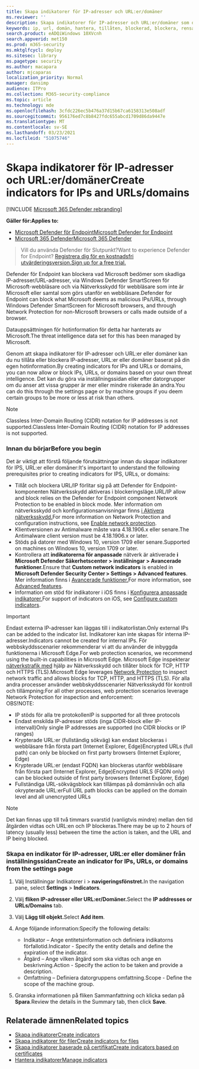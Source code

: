 ```yaml
---
title: Skapa indikatorer för IP-adresser och URL:er/domäner
ms.reviewer: ''
description: Skapa indikatorer för IP-adresser och URL:er/domäner som definierar identifiering, skydd och undantag för enheter.
keywords: ip, url, domän, hantera, tillåten, blockerad, blockera, rensa, skadlig, filshashar, ip-adress, url:er, domän
search.product: eADQiWindows 10XVcnh
search.appverid: met150
ms.prod: m365-security
ms.mktglfcycl: deploy
ms.sitesec: library
ms.pagetype: security
ms.author: macapara
author: mjcaparas
localization_priority: Normal
manager: dansimp
audience: ITPro
ms.collection: M365-security-compliance
ms.topic: article
ms.technology: mde
ms.openlocfilehash: 3cfdc226ec5b476a37d15b67ca6158313e508adf
ms.sourcegitcommit: 956176ed7c8b8427fdc655abcd1709d86da9447e
ms.translationtype: MT
ms.contentlocale: sv-SE
ms.lasthandoff: 03/23/2021
ms.locfileid: "51075746"
---
```

# <a name="create-indicators-for-ips-and-urlsdomains"></a><span data-ttu-id="52b6c-104">Skapa indikatorer för IP-adresser och URL:er/domäner</span><span class="sxs-lookup"><span data-stu-id="52b6c-104">Create indicators for IPs and URLs/domains</span></span> 

[!INCLUDE [Microsoft 365 Defender rebranding](../../includes/microsoft-defender.md)]

<span data-ttu-id="52b6c-105">**Gäller för:**</span><span class="sxs-lookup"><span data-stu-id="52b6c-105">**Applies to:**</span></span>
- [<span data-ttu-id="52b6c-106">Microsoft Defender för Endpoint</span><span class="sxs-lookup"><span data-stu-id="52b6c-106">Microsoft Defender for Endpoint</span></span>](https://go.microsoft.com/fwlink/p/?linkid=2146631)
- [<span data-ttu-id="52b6c-107">Microsoft 365 Defender</span><span class="sxs-lookup"><span data-stu-id="52b6c-107">Microsoft 365 Defender</span></span>](https://go.microsoft.com/fwlink/?linkid=2118804)



><span data-ttu-id="52b6c-108">Vill du använda Defender för Slutpunkt?</span><span class="sxs-lookup"><span data-stu-id="52b6c-108">Want to experience Defender for Endpoint?</span></span> [<span data-ttu-id="52b6c-109">Registrera dig för en kostnadsfri utvärderingsversion.</span><span class="sxs-lookup"><span data-stu-id="52b6c-109">Sign up for a free trial.</span></span>](https://www.microsoft.com/en-us/WindowsForBusiness/windows-atp?ocid=docs-wdatp-automationexclusionlist-abovefoldlink)


<span data-ttu-id="52b6c-110">Defender för Endpoint kan blockera vad Microsoft bedömer som skadliga IP-adresser/URL-adresser, via Windows Defender SmartScreen för Microsoft-webbläsare och via Nätverksskydd för webbläsare som inte är Microsoft eller samtal som görs utanför en webbläsare.</span><span class="sxs-lookup"><span data-stu-id="52b6c-110">Defender for Endpoint can block what Microsoft deems as malicious IPs/URLs, through Windows Defender SmartScreen for Microsoft browsers, and through Network Protection for non-Microsoft browsers or calls made outside of a browser.</span></span>

<span data-ttu-id="52b6c-111">Datauppsättningen för hotinformation för detta har hanterats av Microsoft.</span><span class="sxs-lookup"><span data-stu-id="52b6c-111">The threat intelligence data set for this has been managed by Microsoft.</span></span>

<span data-ttu-id="52b6c-112">Genom att skapa indikatorer för IP-adresser och URL:er eller domäner kan du nu tillåta eller blockera IP-adresser, URL:er eller domäner baserat på din egen hotinformation.</span><span class="sxs-lookup"><span data-stu-id="52b6c-112">By creating indicators for IPs and URLs or domains, you can now allow or block IPs, URLs, or domains based on your own threat intelligence.</span></span> <span data-ttu-id="52b6c-113">Det kan du göra via inställningssidan eller efter datorgrupper om du anser att vissa grupper är mer eller mindre riskerade än andra.</span><span class="sxs-lookup"><span data-stu-id="52b6c-113">You can do this through the settings page or by machine groups if you deem certain groups to be more or less at risk than others.</span></span>

> [!NOTE]
> <span data-ttu-id="52b6c-114">Classless Inter-Domain Routing (CIDR) notation for IP addresses is not supported.</span><span class="sxs-lookup"><span data-stu-id="52b6c-114">Classless Inter-Domain Routing (CIDR) notation for IP addresses is not supported.</span></span> 

### <a name="before-you-begin"></a><span data-ttu-id="52b6c-115">Innan du börjar</span><span class="sxs-lookup"><span data-stu-id="52b6c-115">Before you begin</span></span>
<span data-ttu-id="52b6c-116">Det är viktigt att förstå följande förutsättningar innan du skapar indikatorer för IPS, URL:er eller domäner:</span><span class="sxs-lookup"><span data-stu-id="52b6c-116">It's important to understand the following prerequisites prior to creating indicators for IPS, URLs, or domains:</span></span>
- <span data-ttu-id="52b6c-117">Tillåt och blockera URL/IP förlitar sig på att Defender för Endpoint-komponenten Nätverksskydd aktiveras i blockeringsläge.</span><span class="sxs-lookup"><span data-stu-id="52b6c-117">URL/IP allow and block relies on the Defender for Endpoint component Network Protection to be enabled in block mode.</span></span> <span data-ttu-id="52b6c-118">Mer information om nätverksskydd och konfigurationsanvisningar finns [i Aktivera nätverksskydd.](enable-network-protection.md)</span><span class="sxs-lookup"><span data-stu-id="52b6c-118">For more information on Network Protection and configuration instructions, see [Enable network protection](enable-network-protection.md).</span></span>
- <span data-ttu-id="52b6c-119">Klientversionen av Antimalware måste vara 4.18.1906.x eller senare.</span><span class="sxs-lookup"><span data-stu-id="52b6c-119">The Antimalware client version must be 4.18.1906.x or later.</span></span> 
- <span data-ttu-id="52b6c-120">Stöds på datorer med Windows 10, version 1709 eller senare.</span><span class="sxs-lookup"><span data-stu-id="52b6c-120">Supported on machines on Windows 10, version 1709 or later.</span></span> 
- <span data-ttu-id="52b6c-121">Kontrollera att **indikatorerna för anpassade** nätverk är aktiverade **i Microsoft Defender Säkerhetscenter > inställningar > Avancerade funktioner.**</span><span class="sxs-lookup"><span data-stu-id="52b6c-121">Ensure that **Custom network indicators** is enabled in **Microsoft Defender Security Center > Settings > Advanced features**.</span></span> <span data-ttu-id="52b6c-122">Mer information finns i [Avancerade funktioner.](advanced-features.md)</span><span class="sxs-lookup"><span data-stu-id="52b6c-122">For more information, see [Advanced features](advanced-features.md).</span></span>
- <span data-ttu-id="52b6c-123">Information om stöd för indikatorer i iOS finns i [Konfigurera anpassade indikatorer.](https://docs.microsoft.com/microsoft-365/security/defender-endpoint/ios-configure-features#configure-custom-indicators)</span><span class="sxs-lookup"><span data-stu-id="52b6c-123">For support of indicators on iOS, see [Configure custom indicators](https://docs.microsoft.com/microsoft-365/security/defender-endpoint/ios-configure-features#configure-custom-indicators).</span></span>


> [!IMPORTANT]
> <span data-ttu-id="52b6c-124">Endast externa IP-adresser kan läggas till i indikatorlistan.</span><span class="sxs-lookup"><span data-stu-id="52b6c-124">Only external IPs can be added to the indicator list.</span></span> <span data-ttu-id="52b6c-125">Indikatorer kan inte skapas för interna IP-adresser.</span><span class="sxs-lookup"><span data-stu-id="52b6c-125">Indicators cannot be created for internal IPs.</span></span>
> <span data-ttu-id="52b6c-126">För webbskyddsscenarier rekommenderar vi att du använder de inbyggda funktionerna i Microsoft Edge.</span><span class="sxs-lookup"><span data-stu-id="52b6c-126">For web protection scenarios, we recommend using the built-in capabilities in Microsoft Edge.</span></span> <span data-ttu-id="52b6c-127">Microsoft Edge inspekterar [nätverkstrafik med](network-protection.md) hjälp av Nätverksskydd och tillåter block för TCP, HTTP och HTTPS (TLS).</span><span class="sxs-lookup"><span data-stu-id="52b6c-127">Microsoft Edge leverages [Network Protection](network-protection.md) to inspect network traffic and allows blocks for TCP, HTTP, and HTTPS (TLS).</span></span> <span data-ttu-id="52b6c-128">För alla andra processer använder webbskyddsscenarier Nätverksskydd för kontroll och tillämpning:</span><span class="sxs-lookup"><span data-stu-id="52b6c-128">For all other processes, web protection scenarios leverage Network Protection for inspection and enforcement:</span></span> <br>
> <span data-ttu-id="52b6c-129">OBS!</span><span class="sxs-lookup"><span data-stu-id="52b6c-129">NOTE:</span></span>
> - <span data-ttu-id="52b6c-130">IP stöds för alla tre protokollen</span><span class="sxs-lookup"><span data-stu-id="52b6c-130">IP is supported for all three protocols</span></span>
> - <span data-ttu-id="52b6c-131">Endast enskilda IP-adresser stöds (inga CIDR-block eller IP-intervall)</span><span class="sxs-lookup"><span data-stu-id="52b6c-131">Only single IP addresses are supported (no CIDR blocks or IP ranges)</span></span>
> - <span data-ttu-id="52b6c-132">Krypterade URL:er (fullständig sökväg) kan endast blockeras i webbläsare från första part (Internet Explorer, Edge)</span><span class="sxs-lookup"><span data-stu-id="52b6c-132">Encrypted URLs (full path) can only be blocked on first party browsers (Internet Explorer, Edge)</span></span>
> - <span data-ttu-id="52b6c-133">Krypterade URL:er (endast FQDN) kan blockeras utanför webbläsare från första part (Internet Explorer, Edge)</span><span class="sxs-lookup"><span data-stu-id="52b6c-133">Encrypted URLS (FQDN only) can be blocked outside of first party browsers (Internet Explorer, Edge)</span></span>
> - <span data-ttu-id="52b6c-134">Fullständiga URL-sökvägsblock kan tillämpas på domännivån och alla okrypterade URL:er</span><span class="sxs-lookup"><span data-stu-id="52b6c-134">Full URL path blocks can be applied on the domain level and all unencrypted URLs</span></span>
 
> [!NOTE]
> <span data-ttu-id="52b6c-135">Det kan finnas upp till två timmars svarstid (vanligtvis mindre) mellan den tid åtgärden vidtas och URL:en och IP blockeras.</span><span class="sxs-lookup"><span data-stu-id="52b6c-135">There may be up to 2 hours of latency (usually less) between the time the action is taken, and the URL and IP being blocked.</span></span> 

### <a name="create-an-indicator-for-ips-urls-or-domains-from-the-settings-page"></a><span data-ttu-id="52b6c-136">Skapa en indikator för IP-adresser, URL:er eller domäner från inställningssidan</span><span class="sxs-lookup"><span data-stu-id="52b6c-136">Create an indicator for IPs, URLs, or domains from the settings page</span></span>

1. <span data-ttu-id="52b6c-137">Välj Inställningar Indikatorer i  >  **navigeringsfönstret.**</span><span class="sxs-lookup"><span data-stu-id="52b6c-137">In the navigation pane, select **Settings** > **Indicators**.</span></span>  

2. <span data-ttu-id="52b6c-138">Välj **fliken IP-adresser eller URL:er/Domäner.**</span><span class="sxs-lookup"><span data-stu-id="52b6c-138">Select the **IP addresses or URLs/Domains** tab.</span></span>

3. <span data-ttu-id="52b6c-139">Välj **Lägg till objekt.**</span><span class="sxs-lookup"><span data-stu-id="52b6c-139">Select **Add item**.</span></span>

4. <span data-ttu-id="52b6c-140">Ange följande information:</span><span class="sxs-lookup"><span data-stu-id="52b6c-140">Specify the following details:</span></span>
   - <span data-ttu-id="52b6c-141">Indikator – Ange entitetsinformation och definiera indikatorns förfallotid.</span><span class="sxs-lookup"><span data-stu-id="52b6c-141">Indicator - Specify the entity details and define the expiration of the indicator.</span></span>
   - <span data-ttu-id="52b6c-142">Åtgärd – Ange vilken åtgärd som ska vidtas och ange en beskrivning.</span><span class="sxs-lookup"><span data-stu-id="52b6c-142">Action - Specify the action to be taken and provide a description.</span></span>
   - <span data-ttu-id="52b6c-143">Omfattning – Definiera datorgruppens omfattning.</span><span class="sxs-lookup"><span data-stu-id="52b6c-143">Scope - Define the scope of the machine group.</span></span>

5. <span data-ttu-id="52b6c-144">Granska informationen på fliken Sammanfattning och klicka sedan på **Spara**.</span><span class="sxs-lookup"><span data-stu-id="52b6c-144">Review the details in the Summary tab, then click **Save**.</span></span>

## <a name="related-topics"></a><span data-ttu-id="52b6c-145">Relaterade ämnen</span><span class="sxs-lookup"><span data-stu-id="52b6c-145">Related topics</span></span>
- [<span data-ttu-id="52b6c-146">Skapa indikatorer</span><span class="sxs-lookup"><span data-stu-id="52b6c-146">Create indicators</span></span>](manage-indicators.md)
- [<span data-ttu-id="52b6c-147">Skapa indikatorer för filer</span><span class="sxs-lookup"><span data-stu-id="52b6c-147">Create indicators for files</span></span>](indicator-file.md)
- [<span data-ttu-id="52b6c-148">Skapa indikatorer baserade på certifikat</span><span class="sxs-lookup"><span data-stu-id="52b6c-148">Create indicators based on certificates</span></span>](indicator-certificates.md)
- [<span data-ttu-id="52b6c-149">Hantera indikatorer</span><span class="sxs-lookup"><span data-stu-id="52b6c-149">Manage indicators</span></span>](indicator-manage.md)
